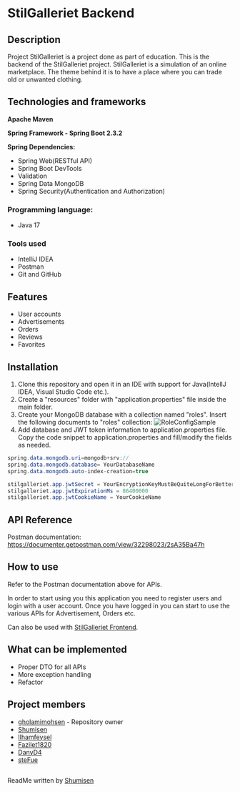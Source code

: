 # StilGalleriet Backend

## Description
Project StilGalleriet is a project done as part of education. This is the backend of the StilGalleriet project.
StilGalleriet is a simulation of an online marketplace. The theme behind it is to have a place where you can trade old or unwanted clothing.

## Technologies and frameworks
**Apache Maven**

**Spring Framework - Spring Boot 2.3.2**

**Spring Dependencies:**
- Spring Web(RESTful API)
- Spring Boot DevTools
- Validation
- Spring Data MongoDB
- Spring Security(Authentication and Authorization)

### Programming language:
- Java 17

### Tools used
- IntelliJ IDEA
- Postman
- Git and GitHub

## Features
- User accounts
- Advertisements
- Orders
- Reviews
- Favorites

## Installation
1. Clone this repository and open it in an IDE with support for Java(IntellJ IDEA, Visual Studio Code etc.).
2. Create a "resources" folder with "application.properties" file inside the main folder. 
3. Create your MongoDB database with a collection named "roles". Insert the following documents to "roles" collection:
  ![RoleConfigSample](https://github.com/gholamimohsen/StilGalleriet/assets/144737796/9a46503c-6f56-49bd-8f16-1df8b2af1f8c)
4. Add database and JWT token information to application.properties file. Copy the code snippet to application.properties and fill/modify the fields as needed.

```java
spring.data.mongodb.uri=mongodb+srv://
spring.data.mongodb.database= YourDatabaseName
spring.data.mongodb.auto-index-creation=true

stilgalleriet.app.jwtSecret = YourEncryptionKeyMustBeQuiteLongForBetterSecurity
stilgalleriet.app.jwtExpirationMs = 86400000
stilgalleriet.app.jwtCookieName = YourCookieName
```

## API Reference
Postman documentation:
https://documenter.getpostman.com/view/32298023/2sA35Ba47h

## How to use
Refer to the Postman documentation above for APIs.

In order to start using you this application you need to register users and login with a user account.
Once you have logged in you can start to use the various APIs for Advertisement, Orders etc.

Can also be used with [StilGalleriet Frontend](https://github.com/Ilhamfeysel/StilGalleriet).

## What can be implemented
- Proper DTO for all APIs
- More exception handling
- Refactor

## Project members
- [gholamimohsen](https://github.com/gholamimohsen) - Repository owner
- [Shumisen](https://github.com/Shumisen)
- [Ilhamfeysel](https://github.com/Ilhamfeysel)
- [Fazilet1820](https://github.com/Fazilet1820)
- [DanyD4](https://github.com/DanyD4)
- [steFue](https://github.com/steFue)

##
ReadMe written by [Shumisen](https://github.com/Shumisen)
